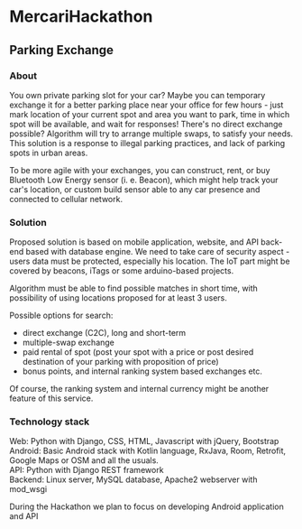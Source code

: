 # MercariHackathon

## Parking Exchange

### About

You own private parking slot for your car? Maybe you can temporary exchange it for a better parking place near your office for few hours - just mark location of your current spot and area you want to park, time in which spot will be available, and wait for responses! There's no direct exchange possible? Algorithm will try to arrange multiple swaps, to satisfy your needs.
This solution is a response to illegal parking practices, and lack of parking spots in urban areas.

To be more agile with your exchanges, you can construct, rent, or buy Bluetooth Low Energy sensor (i. e. Beacon), which might help track your car's location, or custom build sensor able to any car presence and connected to cellular network.

### Solution

Proposed solution is based on mobile application, website, and API back-end based with database engine. We need to take care of security aspect - users data must be protected, especially his location. The IoT part might be covered by beacons, iTags or some arduino-based projects.

Algorithm must be able to find possible matches in short time, with possibility of using locations proposed for at least 3 users.

Possible options for search: 
- direct exchange (C2C), long and short-term
- multiple-swap exchange
- paid rental of spot (post your spot with a price or post desired destination of your parking with proposition of price) 
- bonus points, and internal ranking system based exchanges etc.

Of course, the ranking system and internal currency might be another feature of this service.

### Technology stack

Web: Python with Django, CSS, HTML, Javascript with jQuery, Bootstrap  
Android: Basic Android stack with Kotlin language, RxJava, Room, Retrofit, Google Maps or OSM and all the usuals.  
API: Python with Django REST framework  
Backend: Linux server, MySQL database, Apache2 webserver with mod_wsgi  

During the Hackathon we plan to focus on developing Android application and API
